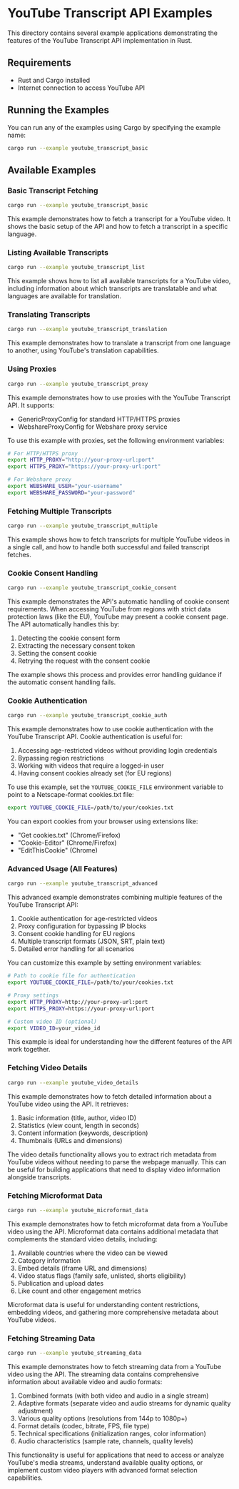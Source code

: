# YouTube Transcript API Examples

This directory contains several example applications demonstrating the features of the YouTube Transcript API implementation in Rust.

## Requirements

- Rust and Cargo installed
- Internet connection to access YouTube API

## Running the Examples

You can run any of the examples using Cargo by specifying the example name:

```bash
cargo run --example youtube_transcript_basic
```

## Available Examples

### Basic Transcript Fetching

```bash
cargo run --example youtube_transcript_basic
```

This example demonstrates how to fetch a transcript for a YouTube video. It shows the basic setup of the API and how to fetch a transcript in a specific language.

### Listing Available Transcripts

```bash
cargo run --example youtube_transcript_list
```

This example shows how to list all available transcripts for a YouTube video, including information about which transcripts are translatable and what languages are available for translation.

### Translating Transcripts

```bash
cargo run --example youtube_transcript_translation
```

This example demonstrates how to translate a transcript from one language to another, using YouTube's translation capabilities.

### Using Proxies

```bash
cargo run --example youtube_transcript_proxy
```

This example demonstrates how to use proxies with the YouTube Transcript API. It supports:

- GenericProxyConfig for standard HTTP/HTTPS proxies
- WebshareProxyConfig for Webshare proxy service

To use this example with proxies, set the following environment variables:

```bash
# For HTTP/HTTPS proxy
export HTTP_PROXY="http://your-proxy-url:port"
export HTTPS_PROXY="https://your-proxy-url:port"

# For Webshare proxy
export WEBSHARE_USER="your-username"
export WEBSHARE_PASSWORD="your-password"
```

### Fetching Multiple Transcripts

```bash
cargo run --example youtube_transcript_multiple
```

This example shows how to fetch transcripts for multiple YouTube videos in a single call, and how to handle both successful and failed transcript fetches.

### Cookie Consent Handling

```bash
cargo run --example youtube_transcript_cookie_consent
```

This example demonstrates the API's automatic handling of cookie consent requirements. When accessing YouTube from regions with strict data protection laws (like the EU), YouTube may present a cookie consent page. The API automatically handles this by:

1. Detecting the cookie consent form
2. Extracting the necessary consent token
3. Setting the consent cookie
4. Retrying the request with the consent cookie

The example shows this process and provides error handling guidance if the automatic consent handling fails.

### Cookie Authentication

```bash
cargo run --example youtube_transcript_cookie_auth
```

This example demonstrates how to use cookie authentication with the YouTube Transcript API. Cookie authentication is useful for:

1. Accessing age-restricted videos without providing login credentials
2. Bypassing region restrictions
3. Working with videos that require a logged-in user
4. Having consent cookies already set (for EU regions)

To use this example, set the `YOUTUBE_COOKIE_FILE` environment variable to point to a Netscape-format cookies.txt file:

```bash
export YOUTUBE_COOKIE_FILE=/path/to/your/cookies.txt
```

You can export cookies from your browser using extensions like:
- "Get cookies.txt" (Chrome/Firefox)
- "Cookie-Editor" (Chrome/Firefox)
- "EditThisCookie" (Chrome)

### Advanced Usage (All Features)

```bash
cargo run --example youtube_transcript_advanced
```

This advanced example demonstrates combining multiple features of the YouTube Transcript API:

1. Cookie authentication for age-restricted videos
2. Proxy configuration for bypassing IP blocks
3. Consent cookie handling for EU regions
4. Multiple transcript formats (JSON, SRT, plain text)
5. Detailed error handling for all scenarios

You can customize this example by setting environment variables:

```bash
# Path to cookie file for authentication
export YOUTUBE_COOKIE_FILE=/path/to/your/cookies.txt

# Proxy settings
export HTTP_PROXY=http://your-proxy-url:port
export HTTPS_PROXY=https://your-proxy-url:port

# Custom video ID (optional)
export VIDEO_ID=your_video_id
```

This example is ideal for understanding how the different features of the API work together.

### Fetching Video Details

```bash
cargo run --example youtube_video_details
```

This example demonstrates how to fetch detailed information about a YouTube video using the API. It retrieves:

1. Basic information (title, author, video ID)
2. Statistics (view count, length in seconds)
3. Content information (keywords, description) 
4. Thumbnails (URLs and dimensions)

The video details functionality allows you to extract rich metadata from YouTube videos without needing to parse the webpage manually. This can be useful for building applications that need to display video information alongside transcripts.

### Fetching Microformat Data

```bash
cargo run --example youtube_microformat_data
```

This example demonstrates how to fetch microformat data from a YouTube video using the API. Microformat data contains additional metadata that complements the standard video details, including:

1. Available countries where the video can be viewed
2. Category information
3. Embed details (iframe URL and dimensions)
4. Video status flags (family safe, unlisted, shorts eligibility)
5. Publication and upload dates
6. Like count and other engagement metrics

Microformat data is useful for understanding content restrictions, embedding videos, and gathering more comprehensive metadata about YouTube videos.

### Fetching Streaming Data

```bash
cargo run --example youtube_streaming_data
```

This example demonstrates how to fetch streaming data from a YouTube video using the API. The streaming data contains comprehensive information about available video and audio formats:

1. Combined formats (with both video and audio in a single stream)
2. Adaptive formats (separate video and audio streams for dynamic quality adjustment)
3. Various quality options (resolutions from 144p to 1080p+)
4. Format details (codec, bitrate, FPS, file type)
5. Technical specifications (initialization ranges, color information)
6. Audio characteristics (sample rate, channels, quality levels)

This functionality is useful for applications that need to access or analyze YouTube's media streams, understand available quality options, or implement custom video players with advanced format selection capabilities. 